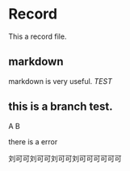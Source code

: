 # Record
 This a record file.
## markdown 
  markdown is very useful.
  *TEST*

## this is a branch test.

A B

there is a error

刘可可刘可可刘可可刘可可可可可可


















